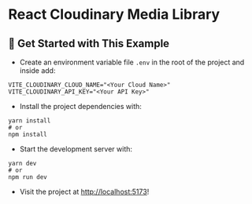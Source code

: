 # React Cloudinary Media Library


## 🚀 Get Started with This Example

* Create an environment variable file `.env` in the root of the project and inside add:
```
VITE_CLOUDINARY_CLOUD_NAME="<Your Cloud Name>"
VITE_CLOUDINARY_API_KEY="<Your API Key>"
```

* Install the project dependencies with:

```
yarn install
# or
npm install
```

* Start the development server with:

```
yarn dev
# or
npm run dev
```

* Visit the project at <http://localhost:5173>!
